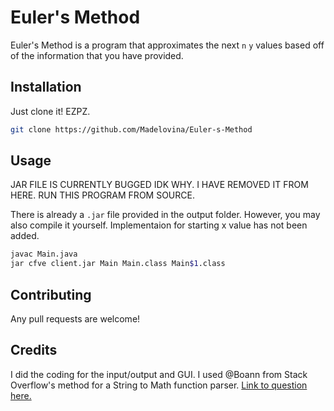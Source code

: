 # Euler's Method

Euler's Method is a program that approximates the next `n` `y` values based off of the information that you have provided. 

## Installation

Just clone it! EZPZ. 

```bash
git clone https://github.com/Madelovina/Euler-s-Method
```

## Usage

JAR FILE IS CURRENTLY BUGGED IDK WHY. I HAVE REMOVED IT FROM HERE. RUN THIS PROGRAM FROM SOURCE. 

There is already a `.jar` file provided in the output folder. However, you may also compile it yourself. Implementaion for starting x value has not been added. 

```bash
javac Main.java
jar cfve client.jar Main Main.class Main$1.class
```

## Contributing
Any pull requests are welcome!

## Credits
I did the coding for the input/output and GUI. I used @Boann from Stack Overflow's method for a String to Math function parser. 
[Link to question here.](https://stackoverflow.com/a/26227947/8698559)
